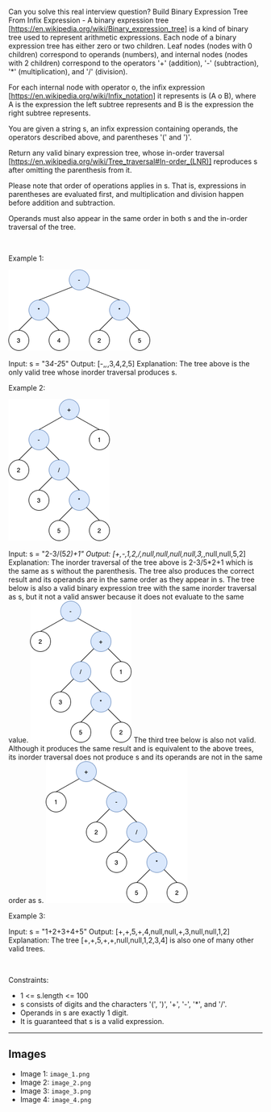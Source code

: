 Can you solve this real interview question? Build Binary Expression Tree From Infix Expression - A binary expression tree [https://en.wikipedia.org/wiki/Binary_expression_tree] is a kind of binary tree used to represent arithmetic expressions. Each node of a binary expression tree has either zero or two children. Leaf nodes (nodes with 0 children) correspond to operands (numbers), and internal nodes (nodes with 2 children) correspond to the operators '+' (addition), '-' (subtraction), '*' (multiplication), and '/' (division).

For each internal node with operator o, the infix expression [https://en.wikipedia.org/wiki/Infix_notation] it represents is (A o B), where A is the expression the left subtree represents and B is the expression the right subtree represents.

You are given a string s, an infix expression containing operands, the operators described above, and parentheses '(' and ')'.

Return any valid binary expression tree, whose in-order traversal [https://en.wikipedia.org/wiki/Tree_traversal#In-order_(LNR)] reproduces s after omitting the parenthesis from it.

Please note that order of operations applies in s. That is, expressions in parentheses are evaluated first, and multiplication and division happen before addition and subtraction.

Operands must also appear in the same order in both s and the in-order traversal of the tree.

 

Example 1:

![Example 1](./image_1.png)


Input: s = "3*4-2*5"
Output: [-,*,*,3,4,2,5]
Explanation: The tree above is the only valid tree whose inorder traversal produces s.


Example 2:

![Example 2](./image_2.png)


Input: s = "2-3/(5*2)+1"
Output: [+,-,1,2,/,null,null,null,null,3,*,null,null,5,2]
Explanation: The inorder traversal of the tree above is 2-3/5*2+1 which is the same as s without the parenthesis. The tree also produces the correct result and its operands are in the same order as they appear in s.
The tree below is also a valid binary expression tree with the same inorder traversal as s, but it not a valid answer because it does not evaluate to the same value.
![Example 3](./image_3.png)
The third tree below is also not valid. Although it produces the same result and is equivalent to the above trees, its inorder traversal does not produce s and its operands are not in the same order as s.
![Example 4](./image_4.png)


Example 3:


Input: s = "1+2+3+4+5"
Output: [+,+,5,+,4,null,null,+,3,null,null,1,2]
Explanation: The tree [+,+,5,+,+,null,null,1,2,3,4] is also one of many other valid trees.


 

Constraints:

 * 1 <= s.length <= 100
 * s consists of digits and the characters '(', ')', '+', '-', '*', and '/'.
 * Operands in s are exactly 1 digit.
 * It is guaranteed that s is a valid expression.

---

## Images

- Image 1: `image_1.png`
- Image 2: `image_2.png`
- Image 3: `image_3.png`
- Image 4: `image_4.png`
